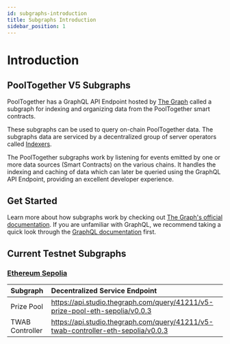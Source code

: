```yaml
---
id: subgraphs-introduction
title: Subgraphs Introduction
sidebar_position: 1
---
```


# Introduction

## PoolTogether V5 Subgraphs

PoolTogether has a GraphQL API Endpoint hosted by [The Graph](https://thegraph.com/docs/en/about/#what-the-graph-is) called a subgraph for indexing and organizing data from the PoolTogether smart contracts.

These subgraphs can be used to query on-chain PoolTogether data. The subgraphs data are serviced by a decentralized group of server operators called [Indexers](https://thegraph.com/docs/en/network/indexing/).

The PoolTogether subgraphs work by listening for events emitted by one or more data sources (Smart Contracts) on the various chains. It handles the indexing and caching of data which can later be queried using the GraphQL API Endpoint, providing an excellent developer experience.

## Get Started

Learn more about how subgraphs work by checking out [The Graph's official documentation](https://thegraph.com/docs/en/). If you are unfamiliar with GraphQL, we recommend taking a quick look through the [GraphQL documentation](https://graphql.org/learn/) first.

## Current Testnet Subgraphs

### [Ethereum Sepolia](../../deployments/testnet#ethereum-sepolia)

| Subgraph | Decentralized Service Endpoint |
| :-- | :-- |
| Prize Pool | https://api.studio.thegraph.com/query/41211/v5-prize-pool-eth-sepolia/v0.0.3 |
| TWAB Controller | https://api.studio.thegraph.com/query/41211/v5-twab-controller-eth-sepolia/v0.0.3 |
